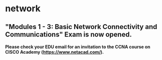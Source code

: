 # network

## "Modules 1 - 3: Basic Network Connectivity and Communications" Exam is now opened.

#### Please check your EDU email for an invitation to the CCNA course on CISCO Academy (https://www.netacad.com/).

